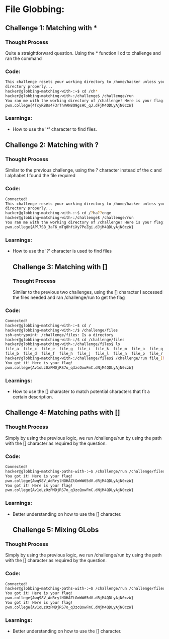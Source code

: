 # File Globbing: 

## Challenge 1: Matching with *

### Thought Process
Quite a straightforward question. Using the * function I cd to challenge and ran the command

### Code:
```bash
This challenge resets your working directory to /home/hacker unless you change
directory properly...
hacker@globbing~matching-with-:~$ cd /ch*
hacker@globbing~matching-with-:/challenge$ /challenge/run
You ran me with the working directory of /challenge! Here is your flag:
pwn.college{4TcyRB8s4F3rThVAN8Q9gsHC_qJ.dFjM4QDLyAjN0czW}
```
### Learnings:
- How to use the '*' character to find files.


## Challenge 2: Matching with ?

### Thought Process
Similar to the previous challenge, using the ? character instead of the c and l alphabet I found the file required

### Code:
```bash
Connected!
This challenge resets your working directory to /home/hacker unless you change
directory properly...
hacker@globbing~matching-with-:~$ cd /?ha??enge
hacker@globbing~matching-with-:/challenge$ /challenge/run
You ran me with the working directory of /challenge! Here is your flag:
pwn.college{APl7SB_3aF6_mTq8hfiXy7PeZgi.dJjM4QDLyAjN0czW}
```
### Learnings:
- How to use the '?' character is used to find files


  ## Challenge 3: Matching with []

  ### Thought Process
  Similar to the previous two challenges, using the [] character I accessed the files needed and ran /challenge/run to get the flag

### Code:
```bash
Connected!
hacker@globbing~matching-with-:~$ cd /
hacker@globbing~matching-with-:/$ /challenge/files
ssh-entrypoint: /challenge/files: Is a directory
hacker@globbing~matching-with-:/$ cd /challenge/files
hacker@globbing~matching-with-:/challenge/files$ ls
file_a  file_c  file_e  file_g  file_i  file_k  file_m  file_o  file_q  file_s  file_u  file_w  file_y
file_b  file_d  file_f  file_h  file_j  file_l  file_n  file_p  file_r  file_t  file_v  file_x  file_z
hacker@globbing~matching-with-:/challenge/files$ /challenge/run file_[bash]
You got it! Here is your flag!
pwn.college{Av1oLz0zPMDjRS7o_q3zcQowFmC.dNjM4QDLyAjN0czW}
```

### Learnings:
- How to use the [] character to match potential characters that fit a certain description.


## Challenge 4: Matching paths with []

### Thought Process
Simply by using the previous logic, we run /challenge/run by using the path with the [] character as required by the question.
 

### Code:
```bash
Connected!
hacker@globbing~matching-paths-with-:~$ /challenge/run /challenge/files/file_[bash]
You got it! Here is your flag!
pwn.college{Awq98V_AdRrylHOHAZtGmWW65dV.dRjM4QDLyAjN0czW}
You got it! Here is your flag!
pwn.college{Av1oLz0zPMDjRS7o_q3zcQowFmC.dNjM4QDLyAjN0czW}
```

### Learnings:
- Better understanding on how to use the [] character.


  ## Challenge 5: Mixing GLobs

### Thought Process
Simply by using the previous logic, we run /challenge/run by using the path with the [] character as required by the question.
 

### Code:
```bash
Connected!
hacker@globbing~matching-paths-with-:~$ /challenge/run /challenge/files/file_[bash]
You got it! Here is your flag!
pwn.college{Awq98V_AdRrylHOHAZtGmWW65dV.dRjM4QDLyAjN0czW}
You got it! Here is your flag!
pwn.college{Av1oLz0zPMDjRS7o_q3zcQowFmC.dNjM4QDLyAjN0czW}
```

### Learnings:
- Better understanding on how to use the [] character.
